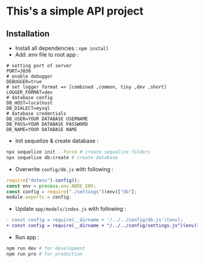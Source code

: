 # This's a simple API project

## Installation

-   Install all dependencies :
    `npm install`
-   Add .env file to root app :

```
# setting port of server
PORT=3030
# enable debugger
DEBUGGER=true
# set logger format => [combined ,common, tiny ,dev ,short]
LOGGER_FORMAT=dev
# database config
DB_HOST=localhost
DB_DIALECT=mysql
# database credentials
DB_USER=YOUR DATABASE USERNAME
DB_PASS=YOUR DATABASE PASSWORD
DB_NAME=YOUR DATABASE NAME
```

-   Init sequelize & create database :

```bash
npx sequelize init --force # create sequelize folders
npx sequelize db:create # create database
```

-   Overwrite `config/db.js` with following :

```js
require("dotenv").config();
const env = process.env.NODE_ENV;
const config = require("./settings")(env)["db"];
module.exports = config;
```

-   Update `app/models/index.js` with following :

```diff
- const config = require(__dirname + '/../../config/db.js')[env];
+ const config = require(__dirname + "/../../config/settings.js")(env)["db"];
```

-   Run app :

```bash
npm run dev # for development
npm run pro # for production
```
